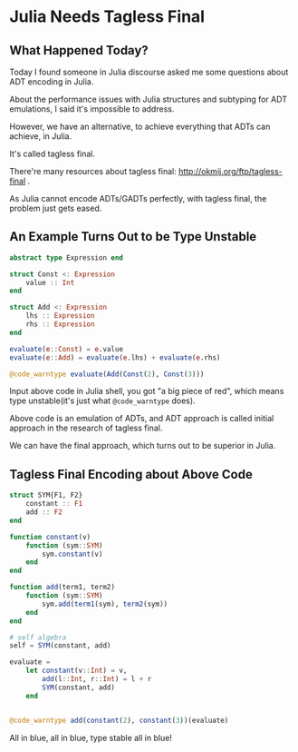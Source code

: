 # Julia Needs Tagless Final

## What Happened Today?

Today I found someone in Julia discourse asked me some questions about ADT encoding in Julia.

About the performance issues with Julia structures and subtyping for ADT emulations, I said it's impossible to address.

However, we have an alternative, to achieve everything that ADTs can achieve, in Julia.

It's called tagless final.

There're many resources about tagless final: http://okmij.org/ftp/tagless-final .

As Julia cannot encode ADTs/GADTs perfectly, with tagless final, the problem just gets eased.


## An Example Turns Out to be Type Unstable

```julia
abstract type Expression end

struct Const <: Expression
    value :: Int
end

struct Add <: Expression
    lhs :: Expression
    rhs :: Expression
end

evaluate(e::Const) = e.value
evaluate(e::Add) = evaluate(e.lhs) + evaluate(e.rhs)

@code_warntype evaluate(Add(Const(2), Const(3)))
```

Input above code in Julia shell, you got "a big piece of red", which means type unstable(it's just what `@code_warntype` does).


Above code is an emulation of ADTs, and ADT approach is called initial approach in the research of tagless final.

We can have the final approach, which turns out to be superior in Julia.

## Tagless Final Encoding about Above Code


```julia
struct SYM{F1, F2}
    constant :: F1
    add :: F2
end

function constant(v)
    function (sym::SYM)
        sym.constant(v)
    end
end

function add(term1, term2)
    function (sym::SYM)
        sym.add(term1(sym), term2(sym))
    end
end

# self algebra
self = SYM(constant, add)

evaluate =
    let constant(v::Int) = v,
        add(l::Int, r::Int) = l + r
        SYM(constant, add)
    end


@code_warntype add(constant(2), constant(3))(evaluate)
```

All in blue, all in blue, type stable all in blue!
